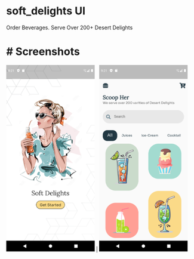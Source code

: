 # soft_delights UI
Order Beverages.
Serve Over 200+ Desert Delights

# # Screenshots

<img src="images/screenshots/shot1.png" height= 500> | <img src="images/screenshots/shot2.png" height= 500>

